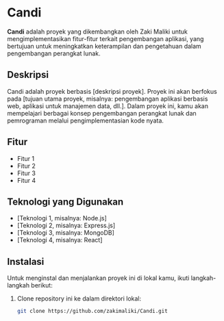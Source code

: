 # Candi

**Candi** adalah proyek yang dikembangkan oleh Zaki Maliki untuk mengimplementasikan fitur-fitur terkait pengembangan aplikasi, yang bertujuan untuk meningkatkan keterampilan dan pengetahuan dalam pengembangan perangkat lunak.

## Deskripsi

Candi adalah proyek berbasis [deskripsi proyek]. Proyek ini akan berfokus pada [tujuan utama proyek, misalnya: pengembangan aplikasi berbasis web, aplikasi untuk manajemen data, dll.]. Dalam proyek ini, kamu akan mempelajari berbagai konsep pengembangan perangkat lunak dan pemrograman melalui pengimplementasian kode nyata.

## Fitur

- Fitur 1
- Fitur 2
- Fitur 3
- Fitur 4

## Teknologi yang Digunakan

- [Teknologi 1, misalnya: Node.js]
- [Teknologi 2, misalnya: Express.js]
- [Teknologi 3, misalnya: MongoDB]
- [Teknologi 4, misalnya: React]

## Instalasi

Untuk menginstal dan menjalankan proyek ini di lokal kamu, ikuti langkah-langkah berikut:

1. Clone repository ini ke dalam direktori lokal:

   ```bash
   git clone https://github.com/zakimaliki/Candi.git
